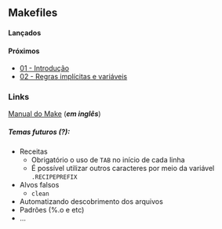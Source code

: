 ## Makefiles

#### Lançados

#### Próximos

- [01 - Introdução](01.md)
- [02 - Regras implícitas e variáveis](02.md)

### Links

[Manual do Make](https://www.gnu.org/software/make/manual/html_node/index.html) (***em inglês***)

##### Temas futuros (?):

- Receitas
  - Obrigatório o uso de `TAB` no início de cada linha
  - É possível utilizar outros caracteres por meio da variável `.RECIPEPREFIX`
- Alvos falsos
  - `clean`
- Automatizando descobrimento dos arquivos
- Padrões (%.o e etc)
- ...
